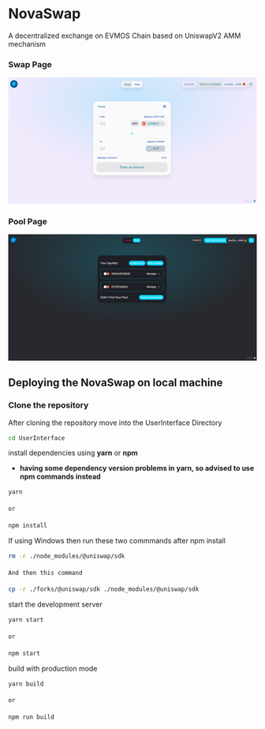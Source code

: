 # NovaSwap
A decentralized exchange on EVMOS Chain based on UniswapV2 AMM mechanism

### Swap Page
<img src="UserInterface/src/assets/novaswap_images/swap_page.png" alt="Logo">

### Pool Page
<img src="UserInterface/src/assets/novaswap_images/pool_page_dark.png" alt="Logo">

## Deploying the NovaSwap on local machine

### Clone the repository

After cloning the repository move into the UserInterface Directory

```sh
cd UserInterface
```

install dependencies using **yarn** or **npm**

- **having some dependency version problems in yarn, so advised to use npm commands instead**

```sh
yarn

or

npm install
```
If using Windows then run these two commmands after npm install

```sh
rm -r ./node_modules/@uniswap/sdk

And then this command

cp -r ./forks/@uniswap/sdk ./node_modules/@uniswap/sdk
```

start the development server
```sh
yarn start

or

npm start
```

build with production mode
```sh
yarn build

or

npm run build
```